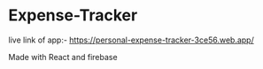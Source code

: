 # Expense-Tracker


  live link of app:- https://personal-expense-tracker-3ce56.web.app/

  
  Made with React and firebase
